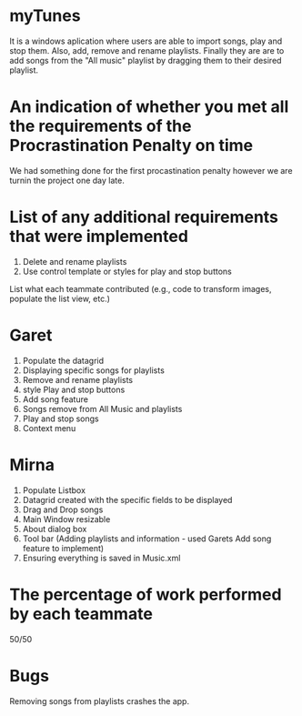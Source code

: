 # myTunes

It is a windows aplication where users are able to import songs, play and stop them. Also, add, remove and rename playlists. Finally they are are to add songs from the "All music" playlist by dragging them to their desired playlist.

# An indication of whether you met all the requirements of the Procrastination Penalty on time
We had something done for the first procastination penalty however we are turnin the project one day late.
# List of any additional requirements that were implemented
1. Delete and rename playlists
2. Use control template or styles for play and stop buttons
   
List what each teammate contributed (e.g., code to transform images, populate the list view, etc.)
# Garet
1. Populate the datagrid
2. Displaying specific songs for playlists
3. Remove and rename playlists
4. style Play and stop buttons
5. Add song feature
6. Songs remove from All Music and playlists
7. Play and stop songs
8. Context menu

# Mirna
1. Populate Listbox
2. Datagrid created with the specific fields to be displayed
3. Drag and Drop songs
4. Main Window resizable
5. About dialog box
6. Tool bar (Adding playlists and information - used Garets Add song feature to implement)
7. Ensuring everything is saved in Music.xml
   
# The percentage of work performed by each teammate
50/50 

# Bugs 
Removing songs from playlists crashes the app.
